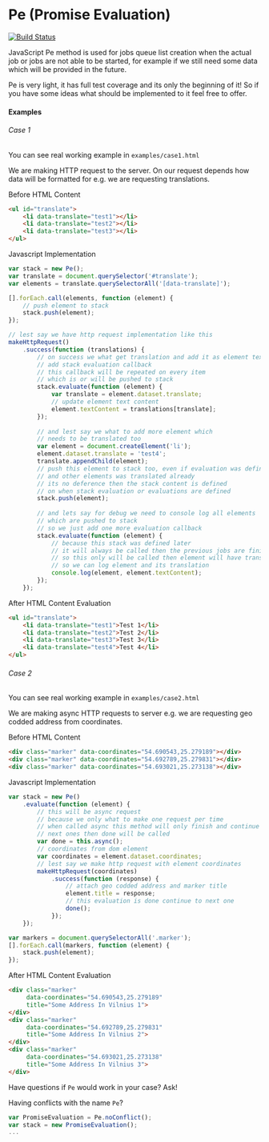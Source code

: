 # Pe (Promise Evaluation)

[![Build Status](https://travis-ci.org/Tomas-Sereikis/Pe.svg)](https://travis-ci.org/Tomas-Sereikis/Pe)

JavaScript Pe method is used for jobs queue list creation when the actual job or jobs are not able to be started, for example if we still need some data which will be provided in the future.

Pe is very light, it has full test coverage and its only the beginning of it! So if you have some ideas what should be implemented to it feel free to offer.

#### Examples

###### Case 1

You can see real working example in `examples/case1.html`

We are making HTTP request to the server. On our request depends how data will be formatted for e.g. we are requesting translations.

Before HTML Content
```html
<ul id="translate">
	<li data-translate="test1"></li>
	<li data-translate="test2"></li>
	<li data-translate="test3"></li>
</ul>
```

Javascript Implementation
```javascript
var stack = new Pe();
var translate = document.querySelector('#translate');
var elements = translate.querySelectorAll('[data-translate]');

[].forEach.call(elements, function (element) {
	// push element to stack
	stack.push(element);
});

// lest say we have http request implementation like this
makeHttpRequest()
    .success(function (translations) {
        // on success we what get translation and add it as element text
        // add stack evaluation callback
        // this callback will be repeated on every item
        // which is or will be pushed to stack
        stack.evaluate(function (element) {
            var translate = element.dataset.translate;
            // update element text content
            element.textContent = translations[translate];
        });
        
        // and lest say we what to add more element which 
        // needs to be translated too
        var element = document.createElement('li');
        element.dataset.translate = 'test4';
        translate.appendChild(element);
        // push this element to stack too, even if evaluation was defined
        // and other elements was translated already
        // its no deference then the stack content is defined
        // on when stack evaluation or evaluations are defined
        stack.push(element);
        
        // and lets say for debug we need to console log all elements 
        // which are pushed to stack
        // so we just add one more evaluation callback
        stack.evaluate(function (element) {
            // because this stack was defined later
            // it will always be called then the previous jobs are finished
            // so this only will be called then element will have translation
            // so we can log element and its translation
            console.log(element, element.textContent);
        });
    });
```

After HTML Content Evaluation
```html
<ul id="translate">
	<li data-translate="test1">Test 1</li>
	<li data-translate="test2">Test 2</li>
	<li data-translate="test3">Test 3</li>
	<li data-translate="test4">Test 4</li>
</ul>
```

###### Case 2

You can see real working example in `examples/case2.html`

We are making async HTTP requests to server e.g. we are requesting geo codded address from coordinates.

Before HTML Content
```html
<div class="marker" data-coordinates="54.690543,25.279189"></div> 
<div class="marker" data-coordinates="54.692789,25.279831"></div>
<div class="marker" data-coordinates="54.693021,25.273138"></div>
```

Javascript Implementation
```javascript
var stack = new Pe()
    .evaluate(function (element) {
        // this will be async request
        // because we only what to make one request per time 
        // when called async this method will only finish and continue to
        // next ones then done will be called
        var done = this.async();
        // coordinates from dom element
        var coordinates = element.dataset.coordinates;
        // lest say we make http request with element coordinates
        makeHttpRequest(coordinates)
            .success(function (response) {
                // attach geo codded address and marker title
                element.title = response;
                // this evaluation is done continue to next one
                done();
            });
    });

var markers = document.querySelectorAll('.marker');
[].forEach.call(markers, function (element) {
    stack.push(element);
});
```

After HTML Content Evaluation
```html
<div class="marker" 
     data-coordinates="54.690543,25.279189" 
     title="Some Address In Vilnius 1">
</div> 
<div class="marker" 
     data-coordinates="54.692789,25.279831"
     title="Some Address In Vilnius 2">
</div>
<div class="marker" 
     data-coordinates="54.693021,25.273138"
     title="Some Address In Vilnius 3">
</div>
```

Have questions if `Pe` would work in your case? Ask!

Having conflicts with the name `Pe`?
```javascript
var PromiseEvaluation = Pe.noConflict();
var stack = new PromiseEvaluation();
...
```
